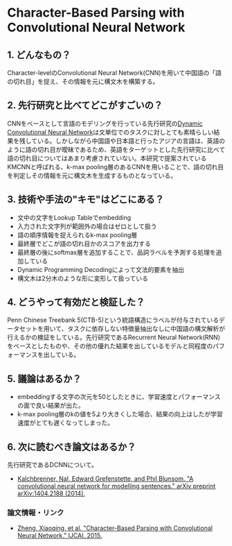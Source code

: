 # Character-Based Parsing with Convolutional Neural Network

## 1. どんなもの？

Character-levelのConvolutional Neural Network(CNN)を用いて中国語の「語の切れ目」を捉え、その情報を元に構文木を構築する。

## 2. 先行研究と比べてどこがすごいの？

CNNをベースとして言語のモデリングを行っている先行研究の[Dynamic Convolutional Neural Network](https://shunk031.github.io/paper-survey/paper-summary/NLP/A_Convolutional_Neural_Network_for_Modelling_Sentences)は文単位でのタスクに対しとても素晴らしい結果を残している。しかしながら中国語や日本語と行ったアジアの言語は、英語のように語の切れ目が曖昧であるため、英語をターゲットとした先行研究に比べて語の切れ目についてはあまり考慮されていない。本研究で提案されているKMCNNと呼ばれる、k-max pooling層のあるCNNを用いることで、語の切れ目を判定しその情報を元に構文木を生成するものとなっている。

## 3. 技術や手法の"キモ"はどこにある？

* 文中の文字をLookup Tableでembedding
* 入力された文字列が範囲外の場合はゼロとして扱う
* 語の順序情報を捉えられるk-max pooling層
* 最終層でどこが語の切れ目かのスコアを出力する
* 最終層の後にsoftmax層を追加することで、品詞ラベルを予測する処理を追加している
* Dynamic Programming Decodingによって文法的要素を抽出
* 構文木は2分木のような形に変形して扱っている

## 4. どうやって有効だと検証した？

Penn Chinese Treebank 5(CTB-5)という統語構造にラベルが付与されているデータセットを用いて、タスクに依存しない特徴量抽出なしに中国語の構文解析が行えるかの検証をしている。先行研究であるRecurrent Neural Network(RNN)をベースとしたものや、その他の優れた結果を出しているモデルと同程度のパフォーマンスを出している。

## 5. 議論はあるか？

* embeddingする文字の次元を50としたときに、学習速度とパフォーマンスの面で良い結果が出た。
* k-max pooling層のkの値を5より大きくした場合、結果の向上はしたが学習速度がとても遅くなってしまった。

## 6. 次に読むべき論文はあるか？

先行研究であるDCNNについて。
* [Kalchbrenner, Nal, Edward Grefenstette, and Phil Blunsom. "A convolutional neural network for modelling sentences." arXiv preprint arXiv:1404.2188 (2014).](https://arxiv.org/pdf/1404.2188.pdf?utm_content=bufferee286&utm_medium=social&utm_source=plus.google.com&utm_campaign=buffer)

### 論文情報・リンク

* [Zheng, Xiaoqing, et al. "Character-Based Parsing with Convolutional Neural Network." IJCAI. 2015.](https://pdfs.semanticscholar.org/6e4c/b2718c584a74359de96fd53a308d1a44e874.pdf)
